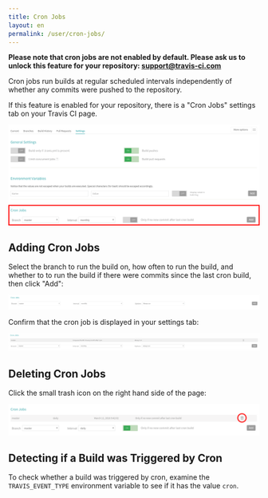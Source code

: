```yaml
---
title: Cron Jobs
layout: en
permalink: /user/cron-jobs/
---
```


**Please note that cron jobs are not enabled by default. Please ask us to unlock this feature for your repository:
[support@travis-ci.com](mailto:support@travis-ci.com?subject=Cron)**

<div id="toc"></div>

Cron jobs run builds at regular scheduled intervals independently of whether
any commits were pushed to the repository.

If this feature is enabled for your repository, there is a "Cron Jobs" settings
tab on your Travis CI page.

![settings page with cron section](/images/cron-section.png "settings page with cron section")

## Adding Cron Jobs

Select the branch to run the build on, how often to run the build, and whether to to run the build if there were commits since the last cron build, then click "Add":

![adding a cron job](/images/cron-adding.png "adding a cron job")

Confirm that the cron job is displayed in your settings tab:

![cron job created](/images/cron-created.png "cron job created")

## Deleting Cron Jobs

Click the small trash icon on the right hand side of the page:

![deleting a cron job](/images/cron-deleting.png "deleting a cron job")

## Detecting if a Build was Triggered by Cron

To check whether a build was triggered by cron, examine the `TRAVIS_EVENT_TYPE` environment variable to see if it has the value `cron`.
